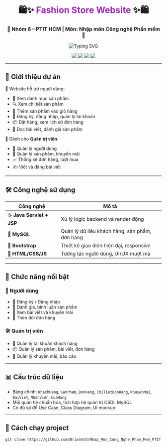 <h1 align="center">
  🛍️✨ <span style="color:#9c27b0;">Fashion Store Website</span> ✨🛍️  
</h1>
<h3 align="center">🌟 Nhóm 6 – PTIT HCM | Môn: Nhập môn Công nghệ Phần mềm 🌟</h3>

<p align="center">
  <img src="https://readme-typing-svg.demolab.com?font=Fira+Code&duration=3000&pause=1000&color=F77A52&center=true&vCenter=true&multiline=true&width=600&lines=🚀+Xây+dựng+website+bán+hàng+thời+trang;📦+Java+Servlet+%2B+MySQL+%2B+Bootstrap;🔥+Tối+ưu+giao+diện+cho+trải+nghiệm+người+dùng!" alt="Typing SVG" />
</p>


<p align="center">
  <img src="https://img.shields.io/badge/Project-Fashion--Store--Website-blueviolet?style=for-the-badge" />
  <img src="https://img.shields.io/badge/Java-Servlet-orange?style=for-the-badge&logo=java" />
  <img src="https://img.shields.io/badge/Database-MySQL-blue?style=for-the-badge&logo=mysql" />
  <img src="https://img.shields.io/badge/Frontend-Bootstrap-purple?style=for-the-badge&logo=bootstrap" />
</p>

---

## 📌 Giới thiệu dự án

🎯 Website hỗ trợ người dùng:
- 📂 Xem danh mục sản phẩm
- 🔍 Xem chi tiết sản phẩm
- 🛒 Thêm sản phẩm vào giỏ hàng
- 🧾 Đăng ký, đăng nhập, quản lý tài khoản
- 📦 Đặt hàng, xem lịch sử đơn hàng
- 📰 Đọc bài viết, đánh giá sản phẩm

👑 Dành cho **Quản trị viên**:
- 👥 Quản lý người dùng
- 🎁 Quản lý sản phẩm, khuyến mãi
- 📈 Thống kê đơn hàng, lượt mua
- ✍️ Viết và đăng bài viết

---

## 🛠️ Công nghệ sử dụng

| Công nghệ | Mô tả |
|----------|-------|
| ☕ **Java Servlet + JSP** | Xử lý logic backend và render động |
| 🐬 **MySQL** | Quản lý dữ liệu khách hàng, sản phẩm, đơn hàng |
| 🎨 **Bootstrap** | Thiết kế giao diện hiện đại, responsive |
| 🧱 **HTML/CSS/JS** | Tương tác người dùng, UI/UX mượt mà |

---

## 📐 Chức năng nổi bật

### 👤 Người dùng
- 🔐 Đăng ký / Đăng nhập
- 💬 Đánh giá, bình luận sản phẩm
- 📖 Xem bài viết và khuyến mãi
- 🧾 Theo dõi đơn hàng

### 🛠️ Quản trị viên
- 👤 Quản lý tài khoản khách hàng
- 📦 Quản lý sản phẩm, bài viết, đơn hàng
- 🎯 Quản lý khuyến mãi, báo cáo

---

## 📊 Cấu trúc dữ liệu

- Bảng chính: `KhachHang`, `SanPham`, `DonHang`, `ChiTietDonHang`, `KhuyenMai`, `BaiViet`, `NhanVien`, `CuaHang`
- Mối quan hệ chuẩn hóa, tích hợp hệ quản trị CSDL MySQL
- Có đủ sơ đồ Use Case, Class Diagram, UI mockup

---

## 🚀 Cách chạy project

```bash
git clone https://github.com/Brianntd/Nhap_Mon_Cong_Nghe_Phan_Mem_PTIT.git
